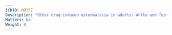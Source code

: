 ```yaml
---
ICD10: M8357
Description: "Other drug-induced osteomalacia in adults: Ankle and foot"
Matters: No
Weight: 0
---
```

